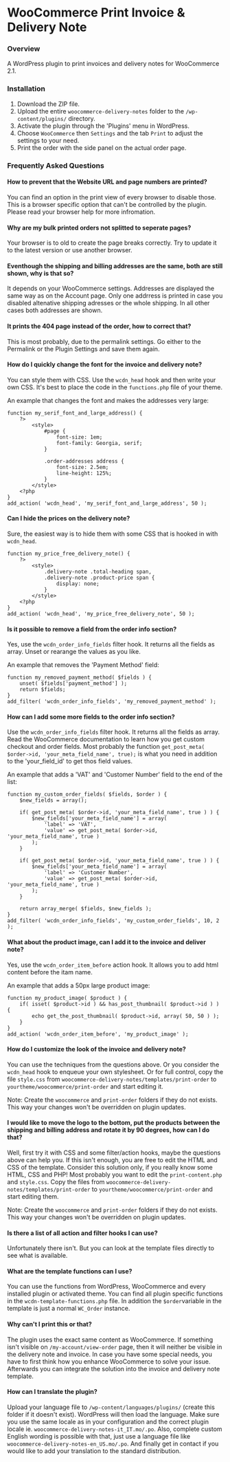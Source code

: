 # WooCommerce Print Invoice & Delivery Note

### Overview

A WordPress plugin to print invoices and delivery notes for WooCommerce 2.1.  

### Installation

1. Download the ZIP file.
2. Upload the entire `woocommerce-delivery-notes` folder to the `/wp-content/plugins/` directory.
3. Activate the plugin through the 'Plugins' menu in WordPress.
4. Choose `WooCommerce` then `Settings` and the tab `Print` to adjust the settings to your need.
5. Print the order with the side panel on the actual order page.

### Frequently Asked Questions

#### How to prevent that the Website URL and page numbers are printed?

You can find an option in the print view of every browser to disable those. This is a browser specific option that can't be controlled by the plugin. Please read your browser help for more infromation.

#### Why are my bulk printed orders not splitted to seperate pages?

Your browser is to old to create the page breaks correctly. Try to update it to the latest version or use another browser.

#### Eventhough the shipping and billing addresses are the same, both are still shown, why is that so?

It depends on your WooCommerce settings. Addresses are displayed the same way as on the Account page. Only one addrress is printed in case you disabled altenative shipping adresses or the whole shipping. In all other cases both addresses are shown.

#### It prints the 404 page instead of the order, how to correct that?

This is most probably, due to the permalink settings. Go either to the Permalink or the Plugin Settings and save them again.

#### How do I quickly change the font for the invoice and delivery note?

You can style them with CSS. Use the `wcdn_head` hook and then write your own CSS. It's best to place the code in the `functions.php` file of your theme. 

An example that changes the font and makes the addresses very large:

```
function my_serif_font_and_large_address() {
	?>
		<style>
			#page {
				font-size: 1em;
				font-family: Georgia, serif;
			}
			
			.order-addresses address {
				font-size: 2.5em;
				line-height: 125%;
			}
		</style>
	<?php
}
add_action( 'wcdn_head', 'my_serif_font_and_large_address', 50 );
```

#### Can I hide the prices on the delivery note?

Sure, the easiest way is to hide them with some CSS that is hooked in with `wcdn_head`.

```
function my_price_free_delivery_note() {
	?>
		<style>
			.delivery-note .total-heading span, 
			.delivery-note .product-price span {
				display: none;
			}
		</style>
	<?php
}
add_action( 'wcdn_head', 'my_price_free_delivery_note', 50 );
```

#### Is it possible to remove a field from the order info section?

Yes, use the `wcdn_order_info_fields` filter hook. It returns all the fields as array. Unset or rearange the values as you like.

An example that removes the 'Payment Method' field:

```
function my_removed_payment_method( $fields ) {
	unset( $fields['payment_method'] );
	return $fields;
}
add_filter( 'wcdn_order_info_fields', 'my_removed_payment_method' );
```

####  How can I add some more fields to the order info section?

Use the `wcdn_order_info_fields` filter hook. It returns all the fields as array. Read the WooCommerce documentation to learn how you get custom checkout and order fields. Most probably the function `get_post_meta( $order->id, 'your_meta_field_name', true);` is what you need in addition to the 'your_field_id' to get thos field values. 

An example that adds a 'VAT' and 'Customer Number' field to the end of the list:

```
function my_custom_order_fields( $fields, $order ) {
	$new_fields = array();
		
	if( get_post_meta( $order->id, 'your_meta_field_name', true ) ) {
		$new_fields['your_meta_field_name'] = array( 
			'label' => 'VAT',
			'value' => get_post_meta( $order->id, 'your_meta_field_name', true )
		);
	}
	
	if( get_post_meta( $order->id, 'your_meta_field_name', true ) ) {
		$new_fields['your_meta_field_name'] = array( 
			'label' => 'Customer Number',
			'value' => get_post_meta( $order->id, 'your_meta_field_name', true )
		);
	}
	
	return array_merge( $fields, $new_fields );
}
add_filter( 'wcdn_order_info_fields', 'my_custom_order_fields', 10, 2 );
```

####  What about the product image, can I add it to the invoice and deliver note?

Yes, use the `wcdn_order_item_before` action hook. It allows you to add html content before the itam name.

An example that adds a 50px large product image:

```
function my_product_image( $product ) {	
	if( isset( $product->id ) && has_post_thumbnail( $product->id ) ) {
		echo get_the_post_thumbnail( $product->id, array( 50, 50 ) );
	}
}
add_action( 'wcdn_order_item_before', 'my_product_image' );
```

####  How do I customize the look of the invoice and delivery note?

You can use the techniques from the questions above. Or you consider the `wcdn_head` hook to enqueue your own stylesheet. Or for full control, copy the file `style.css` from `woocommerce-delivery-notes/templates/print-order` to `yourtheme/woocommerce/print-order` and start editing it. 

Note: Create the `woocommerce` and `print-order` folders if they do not exists. This way your changes won't be overridden on plugin updates.

#### I would like to move the logo to the bottom, put the products between the shipping and billing address and rotate it by 90 degrees, how can I do that?

Well, first try it with CSS and some filter/action hooks, maybe the questions above can help you. If this isn't enough, you are free to edit the HTML and CSS of the template. Consider this solution only, if you really know some HTML, CSS and PHP! Most probably you want to edit the `print-content.php` and `style.css`. Copy the files from `woocommerce-delivery-notes/templates/print-order` to `yourtheme/woocommerce/print-order` and start editing them. 

Note: Create the `woocommerce` and `print-order` folders if they do not exists. This way your changes won't be overridden on plugin updates.

#### Is there a list of all action and filter hooks I can use?

Unfortunately there isn't. But you can look at the template files directly to see what is available. 

#### What are the template functions can I use?

You can use the functions from WordPress, WooCommerce and every installed plugin or activated theme. You can find all plugin specific functions in the `wcdn-template-functions.php` file. In addition the `$order`variable in the template is just a normal `WC_Order` instance. 

#### Why can't I print this or that?

The plugin uses the exact same content as WooCommerce. If something isn't visible on `/my-account/view-order` page, then it will neither be visible in the delivery note and invoice. In case you have some special needs, you have to first think how you enhance WooCommerce to solve your issue. Afterwards you can integrate the solution into the invoice and delivery note template.

#### How can I translate the plugin?

Upload your language file to `/wp-content/languages/plugins/` (create this folder if it doesn't exist). WordPress will then load the language. Make sure you use the same locale as in your configuration and the correct plugin locale ie. `woocommerce-delivery-notes-it_IT.mo/.po`. Also, complete custom English wording is possible with that, just use a language file like `woocommerce-delivery-notes-en_US.mo/.po`. And finally get in contact if you would like to add your translation to the standard distribution.